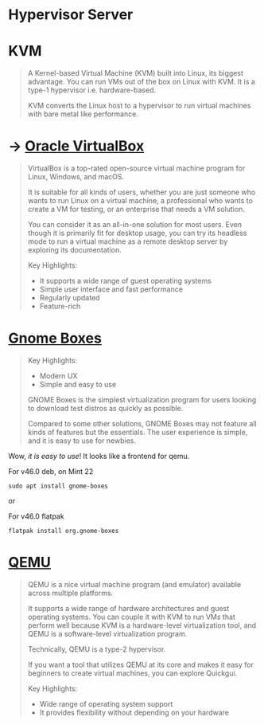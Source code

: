 # Hypervisor Server

# KVM
> A Kernel-based Virtual Machine (KVM) built into Linux, its biggest advantage.
> You can run VMs out of the box on Linux with KVM. It is a type-1 hypervisor i.e. hardware-based.
>
> KVM converts the Linux host to a hypervisor to run virtual machines with bare metal like performance.

# → [Oracle VirtualBox](/software/desktop/virtualbox.md)

> VirtualBox is a top-rated open-source virtual machine program for Linux, Windows, and macOS.
>
> It is suitable for all kinds of users, whether you are just someone who wants to run Linux on a virtual machine,
> a professional who wants to create a VM for testing, or an enterprise that needs a VM solution.
>
> You can consider it as an all-in-one solution for most users. Even though it is primarily fit for desktop usage, you can try its headless mode to run a virtual machine as a remote desktop server by exploring its documentation.
>
> Key Highlights:
> - It supports a wide range of guest operating systems
> - Simple user interface and fast performance
> - Regularly updated
> - Feature-rich

# [Gnome Boxes](https://wiki.gnome.org/Apps/Boxes)

> Key Highlights:
> - Modern UX
> - Simple and easy to use
>
> GNOME Boxes is the simplest virtualization program for users looking to download test distros as quickly as possible.
>
> Compared to some other solutions, GNOME Boxes may not feature all kinds of features but the essentials. The user experience is simple, and it is easy to use for newbies.

Wow, _it is easy to use_! It looks like a frontend for qemu.

For v46.0 deb, on Mint 22
```shell
sudo apt install gnome-boxes
```

or

For v46.0 flatpak
```shell
flatpak install org.gnome-boxes
```

# [QEMU](https://www.qemu.org/)

> QEMU is a nice virtual machine program (and emulator) available across multiple platforms.
>
> It supports a wide range of hardware architectures and guest operating systems. You can couple it with KVM to run VMs that perform well because KVM is a hardware-level virtualization tool, and QEMU is a software-level virtualization program.
>
> Technically, QEMU is a type-2 hypervisor.
>
> If you want a tool that utilizes QEMU at its core and makes it easy for beginners to create virtual machines, you can explore Quickgui.
>
> Key Highlights:
>
> - Wide range of operating system support
> - It provides flexibility without depending on your hardware
>
